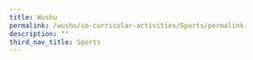 ```yaml
---
title: Wushu
permalink: /wushu/co-curricular-activities/Sports/permalink
description: ""
third_nav_title: Sports
---
```

